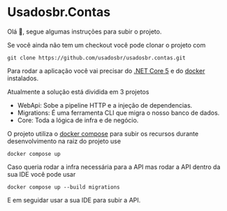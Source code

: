 # Usadosbr.Contas

Olá 👋, segue algumas instruções para subir o projeto.

Se você ainda não tem um checkout você pode clonar o projeto com

`git clone https://github.com/usadosbr/usadosbr.contas.git`

Para rodar a aplicação você vai precisar do [.NET Core 5](https://dotnet.microsoft.com/download?WT.mc_id=dotnet-35129-website) e do [docker](https://docs.docker.com/get-docker/) instalados.

Atualmente a solução está dividida em 3 projetos

- WebApi: Sobe a pipeline HTTP e a injeção de dependencias.
- Migrations: É uma ferramenta CLI que migra o nosso banco de dados.
- Core: Toda a lógica de infra e de negócio.

O projeto utiliza o [docker compose](docker-compose.yaml) 
para subir os recursos durante desenvolvimento na raiz do projeto use

`docker compose up`

Caso queria rodar a infra necessária para a API mas rodar a API dentro da sua IDE você pode usar

`docker compose up --build migrations`

E em seguidar usar a sua IDE para subir a API.



